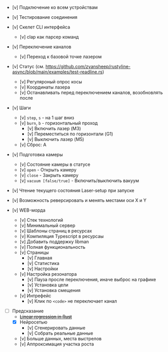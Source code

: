 * [v] Подключение ко всем устройствам
* [v] Тестирование соединения
* [v] Скелет CLI интерфейса
    * [v] clap как парсер команд

* [v] Переключение каналов
    * [v] Переход к базовой точке лазером
* [v] Статус (см. https://github.com/zyansheep/rustyline-async/blob/main/examples/test-readline.rs)    
    * [v] Регуляроный опрос косы  
    * [v] Координаты лазера
    * [v] Останавливать перед переключением каналов, возобновлять после

* [v] Шаги
    * [v] `step`, `s` - на 1 шаг вниз
    * [v] `burn`, `b` - горизонтальный проход
        * [v] Включить лазер (M3)
        * [v] Переместиться по горизонтали (G1)
        * [v] Выключить лазер (M5)
    * [v] Сброс: A

* [v] Подготовка камеры
    * [v] Состояние камеры в статусе
    * [v] `open` - Открыть камеру
    * [v] `close` - Закрыть камеру
    * [v] `vacuum [false/true]` - Включить/выключить вакуум

* [v] Чтение текущего состояния Laser-setup при запуске
* [v] Возможность реверсировать и менять местами оси X и Y

* [v] WEB-морда
    * [v] Стек технологий
    * [v] Минимальный сервер
    * [v] Шаблоны страниц в ресурсах
    * [v] Компиляция Typescript в ресурсаы
    * [v] Добавить поддержку libman
    * [v] Полная функциональность
    * [v] Страницы
        * [v] Главная
        * [v] Статистика
        * [v] Настройки
    * [v] Настройка резонатора
        * [v] Пауза просле переключения, иначе выброс на графике
        * [v] Установка цели
        * [v] Установка смещения
    * [v] Интрефейс
        * [v] Клик по `<code>` не переключает канал

* [ ] Предсказание
    - ~~[Linear regression in Rust](http://cowlet.org/2016/08/23/linear-regression-in-rust.html)~~
    - [x] Нейросетью
        - [v] Сгенерировать данные
        - [v] Собрать реальные данные
    - [v] Больше данных, места выстрелов
    - [v] Аппроксимация участка роста